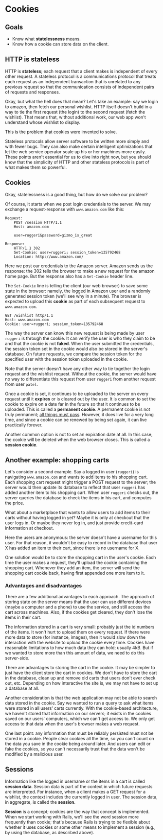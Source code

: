 # Cookies

## Goals

* Know what **statelessness** means.
* Know how a cookie can store data on the client.

## HTTP is stateless

HTTP is **stateless**; each request that a client makes is independent
of every other request. A stateless protocol is a communications
protocol that treats each request as an independent transaction that
is unrelated to any previous request so that the communication
consists of independent pairs of requests and responses.

Okay, but what the hell does that mean? Let's take an example: say we
login to amazon, then fetch our personal wishlist. HTTP itself doesn't
build in a way to tie the first request (the login) to the second
request (fetch the wishlist). That means that, without additional
work, our web app won't understand whose wishlist to display.

This is the problem that cookies were invented to solve.

Stateless protocols allow server software to be written more simply
and with fewer bugs. They can also make certain intelligent
optimizations that let the web service operator scale up his or her machines
more easily. These points aren't essential for us to dive into right
now, but you should know that the simplicity of HTTP and other
stateless protocols is part of what makes them so powerful.

## Cookies

Okay, statelessness is a good thing, but how do we solve our problem?

Of course, it starts when we post login credentials to the server. We
may exchange a request-response with `www.amazon.com` like this:

```
Request:
    POST /session HTTP/1.1
    Host: amazon.com

    user=ruggeri&password=gizmo_is_great

Response:
    HTTP/1.1 302
    Set-Cookie: user=ruggeri; session_token=135792468
    Location: http://www.amazon.com/
```

Here we post our credentials to the Amazon server. Amazon sends us the
response: the 302 tells the browser to make a new request for the
amazon home page. But the response also has a `Set-Cookie` header line.

The `Set-Cookie` line is telling the client (our web browser) to save
some state in the browser: namely, the logged in Amazon user and a
randomly generated session token (we'll see why in a minute). The
browser is expected to upload this **cookie** as part of each
subsequent request to `www.amazon.com`.

```
GET /wishlist http/1.1
Host: www.amazon.com
Cookie: user=ruggeri; session_token=135792468
```

The way the server can know this new request is being made by user
`ruggeri` is through the cookie. It can verify the user is who they
claim to be and that the cookie is not **faked**. When the user
submitted the credentials, the session token set in the cookie would
also be stored in the server's database. On future requests, we
compare the session token for the specified user with the session
token uploaded in the cookie.

Note that the server doesn't have any other way to tie together the
login request and the wishlist request. Without the cookie, the server
would have no way to differentiate this request from user `ruggeri`
from another request from user `patel`.

Once a cookie is set, it continues to be uploaded to the server on
every request until it **expires** or is cleared out by the user. It
is common to set the cookie to expire on a date far in the future so
that it continues to be uploaded. This is called a **permanent
cookie**. A permanent cookie is not truly permanent;
[all things must pass][all-things-must-pass]. However, it does live
for a very long time, and since a cookie can be renewed by being set
again, it can live practically forever.

Another common option is not to set an expiration date at all. In this
case, the cookie will be deleted when the web browser closes. This is
called a **session cookie**.

[all-things-must-pass]: http://en.wikipedia.org/wiki/All_Things_Must_Pass

## Another example: shopping carts

Let's consider a second example. Say a logged in user (`ruggeri`) is
navigating `www.amazon.com` and wants to add items to his shopping
cart. Each shopping cart request might trigger a POST request to the
server; the server would then update its database to reflect that user
`ruggeri` has added another item to his shopping cart. When user
`ruggeri` checks out, the server queries the database to check the
items in his cart, and computes the price.

What about a marketplace that wants to allow users to add items to
their carts without having logged in yet? Maybe it is only at checkout
that the user logs in. Or maybe they never log in, and just provide
credit-card information at checkout.

Here the users are anonymous: the server doesn't have a username for
this user. For that reason, it wouldn't be easy to record in the
database that user X has added an item to their cart, since there is
no username for X.

One solution would be to store the shopping cart in the user's
cookie. Each time the user makes a request, they'll upload the cookie
containing the shopping cart. Whenever they add an item, the server
will send the shopping cart cookie back, having first appended one
more item to it.

### Advantages and disadvantages

There are a few additional advantages to each approach. The approach
of storing state on the server means that the user can use different
devices (maybe a computer and a phone) to use the service, and still
access the cart across machines. Also, if the cookies get cleared,
they don't lose the items in their cart.

The information stored in a cart is very small: probably just the id
numbers of the items. It won't hurt to upload them on every
request. If there were more data to store (for instance, images), then
it would slow down the interaction with the website to upload the
cookie every time. Cookies have reasonable limitations to how much
data they can hold; usually 4kB. But if we wanted to store more than
this amount of data, we need to do this server-side.

There are advantages to storing the cart in the cookie. It may be
simpler to just have the client store the cart in cookies. We don't
have to store the cart in the database, clean up and remove old carts
that users don't ever check out, etc. Depending on how interactive the
site is, we may not have to set up a database at all.

Another consideration is that the web application may not be able to
search data stored in the cookie. Say we wanted to run a query to ask
what items were stored in all users' carts currently. With the
cookie-based architecture, we haven't stored that information on our
servers; it exists in the cookies saved on our users' computers, which
we can't get access to. We only get access to that data when the
user's browser makes a web request.

One last point: any information that must be reliably persisted must
not be stored in a cookie. People clear cookies all the time, so you
can't count on the data you save in the cookie being around later. And
users can edit or fake the cookies, so you can't necessarily trust
that the data won't be modified by a malicious user.

## Sessions

Information like the logged in username or the items in a cart is
called **session data**. Session data is part of the context in which
future requests are interpreted. For instance, when a client makes a
GET request for a wishlist, the context includes the currently logged
in user. The session data, in aggregate, is called the **session**.

**Session** is a concept; cookies are the way that concept is
implemented. When we start working with Rails, we'll see the word
session more frequently than cookie; that's because Rails is trying to
be flexible about whether it uses cookies or some other means to
implement a session (e.g., by using the database, as described above).
